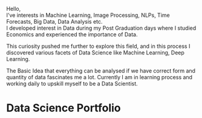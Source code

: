 Hello, <br>I've interests in Machine Learning, Image Processing, NLPs, Time Forecasts, Big Data, Data Analysis etc. 
<br>I developed interest in Data during my Post Graduation days where I studied Economics and experienced the importance of Data. 

This curiosity pushed me further to explore this field, and in this process I discovered various facets of Data Science like Machine Learning, Deep Learning.

The Basic Idea that everything can be analysed if we have correct form and quantity of data fascinates me a lot. 
Currently I am in learning process and working daily to upskill myself to be a Data Scientist.
# Data Science Portfolio
